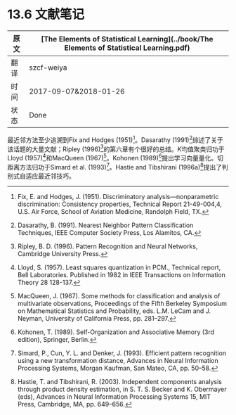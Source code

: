 # 13.6 文献笔记

| 原文   | [The Elements of Statistical Learning](../book/The Elements of Statistical Learning.pdf) |
| ---- | ---------------------------------------- |
| 翻译   | szcf-weiya                               |
| 时间   | 2017-09-07&2018-01-26                               |
|状态|Done|

最近邻方法至少追溯到Fix and Hodges (1951)[^1]。Dasarathy (1991)[^2]综述了关于该话题的大量文献；Ripley (1996)[^3]的第六章有个很好的总结。$K$均值聚类归功于Lloyd (1957)[^4]和MacQueen (1967)[^5]。Kohonen (1989)[^6]提出学习向量量化。切距离方法归功于Simard et al. (1993)[^7]。Hastie and Tibshirani (1996a)[^8]提出了判别式自适应最近邻技巧。

[^1]: Fix, E. and Hodges, J. (1951). Discriminatory analysis—nonparametric discrimination: Consistency properties, Technical Report 21-49-004,4, U.S. Air Force, School of Aviation Medicine, Randolph Field, TX.
[^2]: Dasarathy, B. (1991). Nearest Neighbor Pattern Classification Techniques, IEEE Computer Society Press, Los Alamitos, CA.
[^3]: Ripley, B. D. (1996). Pattern Recognition and Neural Networks, Cambridge University Press.
[^4]: Lloyd, S. (1957). Least squares quantization in PCM., Technical report, Bell Laboratories. Published in 1982 in IEEE Transactions on Information Theory 28 128-137.
[^5]: MacQueen, J. (1967). Some methods for classification and analysis of multivariate observations, Proceedings of the Fifth Berkeley Symposium on Mathematical Statistics and Probability, eds. L.M. LeCam and J. Neyman, University of California Press, pp. 281–297.
[^6]: Kohonen, T. (1989). Self-Organization and Associative Memory (3rd edition), Springer, Berlin.
[^7]: Simard, P., Cun, Y. L. and Denker, J. (1993). Efficient pattern recognition using a new transformation distance, Advances in Neural Information Processing Systems, Morgan Kaufman, San Mateo, CA, pp. 50–58.
[^8]: Hastie, T. and Tibshirani, R. (2003). Independent components analysis through product density estimation, in S. T. S. Becker and K. Obermayer (eds), Advances in Neural Information Processing Systems 15, MIT Press, Cambridge, MA, pp. 649–656.
